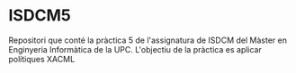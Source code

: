 # ISDCM5
 Repositori que conté la pràctica 5 de l'assignatura de ISDCM del Màster en Enginyeria Informàtica de la UPC. L'objectiu de la pràctica es aplicar polítiques XACML
